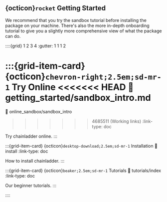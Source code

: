 ## {octicon}`rocket` Getting Started

We recommend that you try the sandbox tutorial before installing the package on your machine. There's also the more in-depth onboarding tutorial to give you a slightly more comprehensive view of what the package can do.

::::{grid} 1 2 3 4
:gutter: 1 1 1 2

:::{grid-item-card} {octicon}`chevron-right;2.5em;sd-mr-1` Try Online
<<<<<<< HEAD
:link: getting_started/sandbox_intro.md
=======
:link: online_sandbox/sandbox_intro
>>>>>>> 4685511 (Working links)
:link-type: doc

Try chainladder online.
:::

:::{grid-item-card} {octicon}`desktop-download;2.5em;sd-mr-1` Installation
:link: install
:link-type: doc

How to install chainladder.
:::

:::{grid-item-card} {octicon}`beaker;2.5em;sd-mr-1` Tutorials
:link: tutorials/index
:link-type: doc

Our beginner tutorials.
:::

::::
